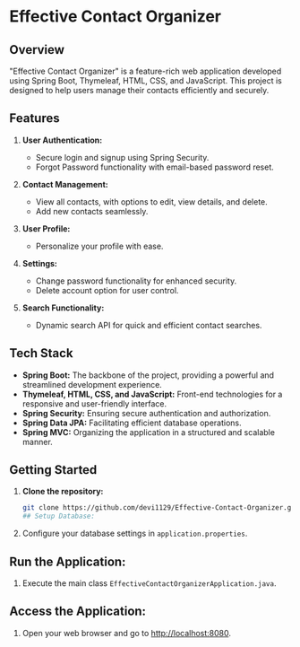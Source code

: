 # Effective Contact Organizer

## Overview

"Effective Contact Organizer" is a feature-rich web application developed using Spring Boot, Thymeleaf, HTML, CSS, and JavaScript. This project is designed to help users manage their contacts efficiently and securely.

## Features

1. **User Authentication:**
   - Secure login and signup using Spring Security.
   - Forgot Password functionality with email-based password reset.

2. **Contact Management:**
   - View all contacts, with options to edit, view details, and delete.
   - Add new contacts seamlessly.

3. **User Profile:**
   - Personalize your profile with ease.

4. **Settings:**
   - Change password functionality for enhanced security.
   - Delete account option for user control.

5. **Search Functionality:**
   - Dynamic search API for quick and efficient contact searches.

## Tech Stack

- **Spring Boot:** The backbone of the project, providing a powerful and streamlined development experience.
- **Thymeleaf, HTML, CSS, and JavaScript:** Front-end technologies for a responsive and user-friendly interface.
- **Spring Security:** Ensuring secure authentication and authorization.
- **Spring Data JPA:** Facilitating efficient database operations.
- **Spring MVC:** Organizing the application in a structured and scalable manner.

## Getting Started

1. **Clone the repository:**
   ```bash
   git clone https://github.com/devi1129/Effective-Contact-Organizer.git
   ## Setup Database:

1. Configure your database settings in `application.properties`.

## Run the Application:

1. Execute the main class `EffectiveContactOrganizerApplication.java`.

## Access the Application:

1. Open your web browser and go to [http://localhost:8080](http://localhost:8080).

